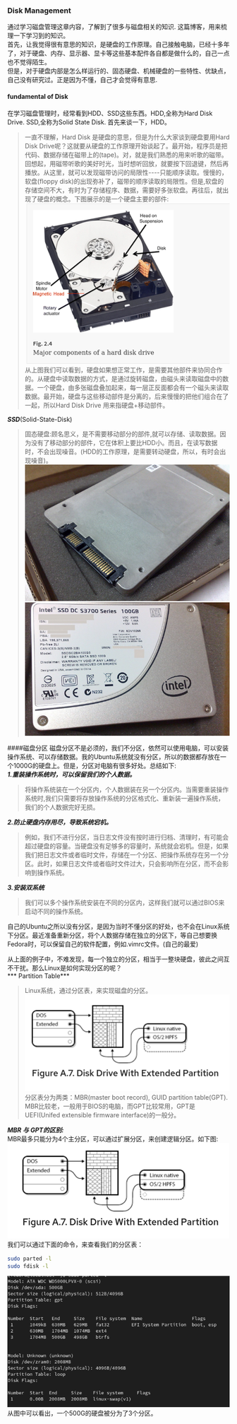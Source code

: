 ### Disk Management
   通过学习磁盘管理这章内容，了解到了很多与磁盘相关的知识. 这篇博客，用来梳理一下学习到的知识。  
   首先，让我觉得很有意思的知识，是硬盘的工作原理。自己接触电脑，已经十多年了，对于硬盘、内存、显示器、显卡等这些基本配件各自都是做什么的，自己一点也不觉得陌生。  
   但是，对于硬盘内部是怎么样运行的、固态硬盘、机械硬盘的一些特性、优缺点，自己没有研究过。正是因为不懂，自己才会觉得有意思.  
####  fundamental of Disk
在学习磁盘管理时，经常看到HDD、SSD这些东西。HDD,全称为Hard Disk Drive. SSD,全称为Solid State Disk. 首先来谈一下，HDD。  

> 一直不理解，Hard Disk 是硬盘的意思，但是为什么大家谈到硬盘要用Hard Disk Drive呢？这就要从硬盘的工作原理开始谈起了。最开始，程序员是把代码、数据存储在磁带上的(tape)。对，就是我们熟悉的用来听歌的磁带。 回想起，用磁带听歌的美好时光，当时想听回放，就要按下回退键，然后再播放。从这里，就可以发现磁带访问的局限性----只能顺序读取。慢慢的，软盘(floppy disk)的出现弥补了，磁带的顺序读取的局限性。但是,软盘的存储空间不大，有时为了存储程序、数据，需要好多张软盘。再往后，就出现了硬盘的概念。下图展示的是一个硬盘主要的部件:  
 ![HDD](assets/hard-disk.png?row=true)  
从上图我们可以看到，硬盘如果想正常工作，是需要其他部件来协同合作的。从硬盘中读取数据的方式，是通过旋转磁盘，由磁头来读取磁盘中的数据。一个硬盘，由多张磁盘叠加起来，每一层正反面都会有一个磁头来读取数据。最开始，硬盘与这些移动部件是分离的，后来慢慢的把他们组合在了一起，所以Hard Disk Drive 用来指硬盘+移动部件。


***SSD***(Solid-State-Disk)   
> 固态硬盘:顾名思义，是不需要移动部分的部件,就可以存储、读取数据。因为没有了移动部分的部件，它在体积上要比HDD小。而且，在读写数据时，不会出现噪音。(HDD的工作原理，是需要转动硬盘，所以，有时会出现噪音)。
![固态硬盘](assets/solid-state-disk-back.png?row=true)
![固态硬盘](assets/solid-state-disk-front.png?row=true)  
  
    


####磁盘分区
磁盘分区不是必须的，我们不分区，依然可以使用电脑，可以安装操作系统、可以存储数据。我的Ubuntu系统就没有分区，所以的数据都存放在一个1000G的硬盘上。但是，分区对电脑有很多好处。总结如下:  
***1.重装操作系统时，可以保留我们的个人数据。***  
> 将操作系统装在一个分区内，个人数据装在另一个分区内。当需要重装操作系统时,我们只需要将存放操作系统的分区格式化、重新装一遍操作系统，我们的个人数据完好无损。

***2.防止硬盘内存用尽，导致系统宕机。***  
>例如，我们不进行分区，当日志文件没有按时进行归档、清理时，有可能会超过硬盘的容量。当硬盘没有足够多的容量时，系统就会宕机。但是，如果我们把日志文件或者临时文件，存储在一个分区、把操作系统存在另一个分区。此时，如果日志文件或者临时文件过大，只会影响所在分区，而不会影响到操作系统。  

***3.安装双系统***  
> 我们可以多个操作系统安装在不同的分区内，这样我们就可以通过BIOS来启动不同的操作系统。


自己的Ubuntu之所以没有分区，是因为当时不懂分区的好处，也不会在Linux系统下分区。最近准备重新分区，将个人数据存储在独立的分区下，等自己想要换Fedora时，可以保留自己的软件配置，例如.vimrc文件。(自己的最爱)  

从上面的例子中，不难发现，每一个独立的分区，相当于一整块硬盘，彼此之间互不干扰。那么Linux是如何实现分区的呢？  
*** Partition Table***  
> Linux系统，通过分区表，来实现磁盘的分区。  
> ![Linux 分区表](assets/partition_table.png?row=true)  
分区表分为两类：MBR(master boot record), GUID partition table(GPT). MBR比较老，一般用于BIOS的电脑，而GPT比较常用，GPT是UEFI(Unifed extensible firmware interface)的一般分。
>
***MBR 与 GPT的区别:***  
MBR最多只能分为4个主分区，可以通过扩展分区，来创建逻辑分区。如下图:  
![逻辑分区](assets/logical_partition.png?row=true)  
我们可以通过下面的命令，来查看我们的分区表：
``` bash
sudo parted -l  
sudo fdisk -l
```
![分区表](assets/parted_result_cmd.png?row=true)
从图中可以看出，一个500G的硬盘被分为了3个分区。



